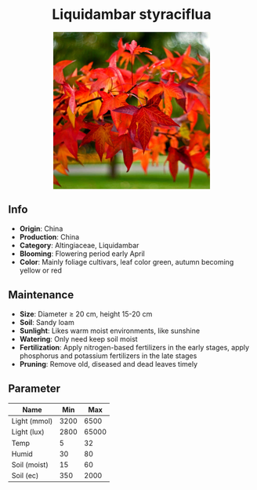 <h1 align='center'>Liquidambar styraciflua</h1>
<p align="center">
    <img 
        align='center'
        width='320'
        src="../images/liquidambar styraciflua.png" 
        alt='Liquidambar styraciflua' />
</p>

## Info

 - **Origin**: China
 - **Production**: China
 - **Category**: Altingiaceae, Liquidambar
 - **Blooming**: Flowering period early April
 - **Color**: Mainly foliage cultivars, leaf color green, autumn becoming yellow or red

## Maintenance

 - **Size**: Diameter ≥ 20 cm, height 15-20 cm
 - **Soil**: Sandy loam
 - **Sunlight**: Likes warm moist environments, like sunshine
 - **Watering**: Only need keep soil moist
 - **Fertilization**: Apply nitrogen-based fertilizers in the early stages, apply phosphorus and potassium fertilizers in the late stages
 - **Pruning**: Remove old, diseased and dead leaves timely

## Parameter

| Name         | Min  | Max   |
|--------------|------|-------|
| Light (mmol) | 3200 | 6500  |
| Light (lux)  | 2800 | 65000 |
| Temp         | 5    | 32    |
| Humid        | 30   | 80    |
| Soil (moist) | 15   | 60    |
| Soil (ec)    | 350  | 2000  |